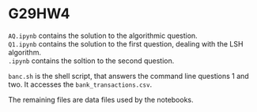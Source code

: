 # G29HW4
``AQ.ipynb`` contains the solution to the algorithmic question. \
``Q1.ipynb`` contains the solution to the first question, dealing with the LSH algorithm. \
``.ipynb`` contains the soltion to the second question.

``banc.sh`` is the shell script, that answers the command line questions 1 and two. It accesses the ``bank_transactions.csv``.

The remaining files are data files used by the notebooks.
